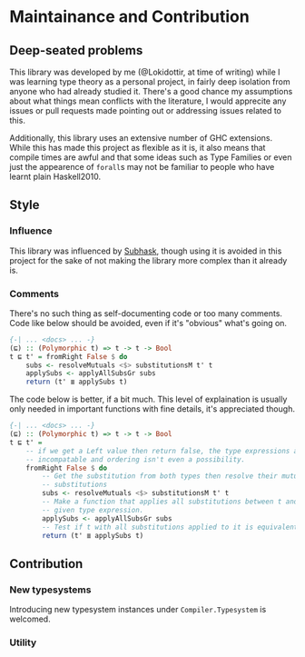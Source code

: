 # Maintainance and Contribution

## Deep-seated problems

This library was developed by me (@Lokidottir, at time of writing) while I was learning type theory as a personal project, in fairly deep isolation from anyone who had already studied it. There's a good chance my assumptions about what things mean conflicts with the literature, I would apprecite any issues or pull requests made pointing out or addressing issues related to this.

Additionally, this library uses an extensive number of GHC extensions. While this has made this project as flexible as it is, it also means that compile times are awful and that some ideas such as Type Families or even just the appearence of `forall`s may not be familiar to people who have learnt plain Haskell2010.

## Style

### Influence

This library was influenced by [Subhask](https://github.com/mikeizbicki/subhask), though using it is avoided in this project for the sake of not making the library more complex than it already is.

### Comments

There's no such thing as self-documenting code or too many comments. Code like below should be avoided, even if it's "obvious" what's going on.

```haskell
{-| ... <docs> ... -}
(⊑) :: (Polymorphic t) => t -> t -> Bool
t ⊑ t' = fromRight False $ do
    subs <- resolveMutuals <$> substitutionsM t' t
    applySubs <- applyAllSubsGr subs
    return (t' ≣ applySubs t)
```

The code below is better, if a bit much. This level of explaination is usually only needed in important functions with fine details, it's appreciated though.

```haskell
{-| ... <docs> ... -}
(⊑) :: (Polymorphic t) => t -> t -> Bool
t ⊑ t' =
    -- if we get a Left value then return false, the type expressions are
    -- incompatable and ordering isn't even a possibility.
    fromRight False $ do
        -- Get the substitution from both types then resolve their mutual
        -- substitutions
        subs <- resolveMutuals <$> substitutionsM t' t
        -- Make a function that applies all substitutions between t and t' to a
        -- given type expression.
        applySubs <- applyAllSubsGr subs
        -- Test if t with all substitutions applied to it is equivalent to t'.
        return (t' ≣ applySubs t)
```

## Contribution

### New typesystems

Introducing new typesystem instances under `Compiler.Typesystem` is welcomed.

### Utility
